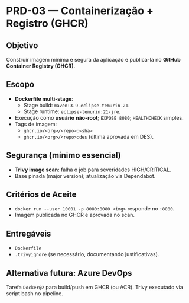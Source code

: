 # PRD-03 — Containerização + Registro (GHCR)

## Objetivo
Construir imagem mínima e segura da aplicação e publicá-la no **GitHub Container Registry (GHCR)**.

## Escopo
- **Dockerfile multi-stage**:
  - Stage build: `maven:3.9-eclipse-temurin-21`.
  - Stage runtime: `eclipse-temurin:21-jre`.
- Execução como **usuário não-root**; `EXPOSE 8080`; `HEALTHCHECK` simples.
- Tags de imagem:
  - `ghcr.io/<org>/<repo>:<sha>`
  - `ghcr.io/<org>/<repo>:des` (última aprovada em DES).

## Segurança (mínimo essencial)
- **Trivy image scan**: falha o job para severidades HIGH/CRITICAL.
- Base pinada (major version); atualização via Dependabot.

## Critérios de Aceite
- `docker run --user 10001 -p 8080:8080 <img>` responde no `:8080`.
- Imagem publicada no GHCR e aprovada no scan.

## Entregáveis
- `Dockerfile`
- `.trivyignore` (se necessário, documentando justificativas).

## Alternativa futura: Azure DevOps
Tarefa `Docker@2` para build/push em GHCR (ou ACR). Trivy executado via script bash no pipeline.